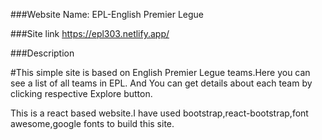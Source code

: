 ###Website Name: EPL-English Premier Legue

###Site link
https://epl303.netlify.app/

###Description

#This simple site is based on English Premier Legue teams.Here you can see a list of all teams in EPL. And You can get details about each team by clicking respective Explore button.

This is a react based website.I have used bootstrap,react-bootstrap,font awesome,google fonts to build this site.
